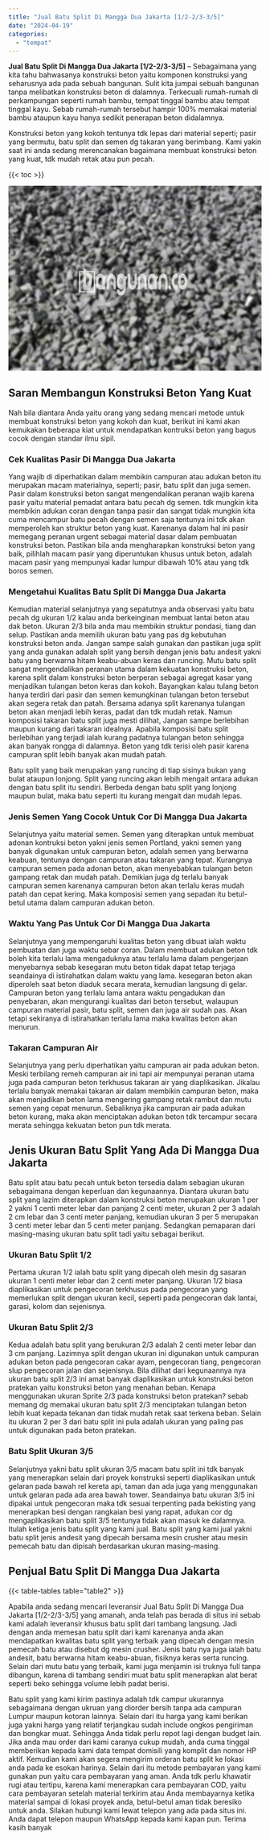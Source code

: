 ```yaml
---
title: "Jual Batu Split Di Mangga Dua Jakarta [1/2-2/3-3/5]"
date: "2024-04-19"
categories: 
  - "tempat"
---
```


**Jual Batu Split Di Mangga Dua Jakarta \[1/2-2/3-3/5\]** – Sebagaimana yang kita tahu bahwasanya konstruksi beton yaitu komponen konstruksi yang seharusnya ada pada sebuah bangunan. Sulit kita jumpai sebuah bangunan tanpa melibatkan konstruksi beton di dalamnya. Terkecuali rumah-rumah di perkampungan seperti rumah bambu, tempat tinggal bambu atau tempat tinggal kayu. Sebab rumah-rumah tersebut hampir 100% memakai material bambu ataupun kayu hanya sedikit penerapan beton didalamnya.

Konstruksi beton yang kokoh tentunya tdk lepas dari material seperti; pasir yang bermutu, batu split dan semen dg takaran yang berimbang. Kami yakin saat ini anda sedang merencanakan bagaimana membuat konstruksi beton yang kuat, tdk mudah retak atau pun pecah.

{{< toc >}}

![Jual Batu Split Di Mangga Dua Jakarta [1/2-2/3-3/5]](/images/jual-batu-split-43.png)

## Saran Membangun Konstruksi Beton Yang Kuat

Nah bila diantara Anda yaitu orang yang sedang mencari metode untuk membuat konstruksi beton yang kokoh dan kuat, berikut ini kami akan kemukakan beberapa kiat untuk mendapatkan kontruksi beton yang bagus cocok dengan standar ilmu sipil.

### Cek Kualitas Pasir Di Mangga Dua Jakarta

Yang wajib di diperhatikan dalam membikin campuran atau adukan beton itu merupakan macam materialnya, seperti; pasir, batu split dan juga semen. Pasir dalam konstruksi beton sangat mengendalikan peranan wajib karena pasir yaitu material pemadat antara batu pecah dg semen. tdk mungkin kita membikin adukan coran dengan tanpa pasir dan sangat tidak mungkin kita cuma mencampur batu pecah dengan semen saja tentunya ini tdk akan memperoleh kan struktur beton yang kuat. Karenanya dalam hal ini pasir memegang peranan urgent sebagai material dasar dalam pembuatan konstruksi beton. Pastikan bila anda mengharapkan konstruksi beton yang baik, pilihlah macam pasir yang diperuntukan khusus untuk beton, adalah macam pasir yang mempunyai kadar lumpur dibawah 10% atau yang tdk boros semen.

### Mengetahui Kualitas Batu Split Di Mangga Dua Jakarta

Kemudian material selanjutnya yang sepatutnya anda observasi yaitu batu pecah dg ukuran 1/2 kalau anda berkeinginan membuat lantai beton atau dak beton. Ukuran 2/3 bila anda mau membikin struktur pondasi, tiang dan selup. Pastikan anda memilih ukuran batu yang pas dg kebutuhan konstruksi beton anda. Jangan sampe salah gunakan dan pastikan juga split yang anda gunakan adalah split yang bersih dengan jenis batu andesit yakni batu yang berwarna hitam keabu-abuan keras dan runcing. Mutu batu split sangat mengendalikan peranan utama dalam kekuatan konstruksi beton, karena split dalam konstruksi beton berperan sebagai agregat kasar yang menjadikan tulangan beton keras dan kokoh. Bayangkan kalau tulang beton hanya terdiri dari pasir dan semen kemungkinan tulangan beton tersebut akan segera retak dan patah. Bersama adanya split karenanya tulangan beton akan menjadi lebih keras, padat dan tdk mudah retak. Namun komposisi takaran batu split juga mesti dilihat, Jangan sampe berlebihan maupun kurang dari takaran idealnya. Apabila komposisi batu split berlebihan yang terjadi ialah kurang padatnya tulangan beton sehingga akan banyak rongga di dalamnya. Beton yang tdk terisi oleh pasir karena campuran split lebih banyak akan mudah patah.

Batu split yang baik merupakan yang runcing di tiap sisinya bukan yang bulat ataupun lonjong. Split yang runcing akan lebih mengait antara adukan dengan batu split itu sendiri. Berbeda dengan batu split yang lonjong maupun bulat, maka batu seperti itu kurang mengait dan mudah lepas.

### Jenis Semen Yang Cocok Untuk Cor Di Mangga Dua Jakarta

Selanjutnya yaitu material semen. Semen yang diterapkan untuk membuat adonan kontruksi beton yakni jenis semen Portland, yakni semen yang banyak digunakan untuk campuran beton, adalah semen yang berwarna keabuan, tentunya dengan campuran atau takaran yang tepat. Kurangnya campuran semen pada adonan beton, akan menyebabkan tulangan beton gampang retak dan mudah patah. Demikian juga dg terlalu banyak campuran semen karenanya campuran beton akan terlalu keras mudah patah dan cepat kering. Maka komposisi semen yang sepadan itu betul-betul utama dalam campuran adukan beton.

### Waktu Yang Pas Untuk Cor Di Mangga Dua Jakarta

Selanjutnya yang mempengaruhi kualitas beton yang dibuat ialah waktu pembuatan dan juga waktu sebar coran. Dalam membuat adukan beton tdk boleh kita terlalu lama mengaduknya atau terlalu lama dalam pengerjaan menyebarnya sebab kesegaran mutu beton tidak dapat tetap terjaga seandainya di istirahatkan dalam waktu yang lama. kesegaran beton akan diperoleh saat beton diaduk secara merata, kemudian langsung di gelar. Campuran beton yang terlalu lama antara waktu pengadukan dan penyebaran, akan mengurangi kualitas dari beton tersebut, walaupun campuran material pasir, batu split, semen dan juga air sudah pas. Akan tetapi sekiranya di istirahatkan terlalu lama maka kwalitas beton akan menurun.

### Takaran Campuran Air

Selanjutnya yang perlu diperhatikan yaitu campuran air pada adukan beton. Meski terbilang remeh campuran air ini tapi air mempunyai peranan utama juga pada campuran beton terkhusus takaran air yang diaplikasikan. Jikalau terlalu banyak memakai takaran air dalam membikin campuran beton, maka akan menjadikan beton lama mengering gampang retak rambut dan mutu semen yang cepat menurun. Sebaliknya jika campuran air pada adukan beton kurang, maka akan menciptakan adukan beton tdk tercampur secara merata sehingga kekuatan beton pun tdk merata.

## Jenis Ukuran Batu Split Yang Ada Di Mangga Dua Jakarta

Batu split atau batu pecah untuk beton tersedia dalam sebagian ukuran sebagaimana dengan keperluan dan kegunaannya. Diantara ukuran batu split yang lazim diterapkan dalam konstruksi beton merupakan ukuran 1 per 2 yakni 1 centi meter lebar dan panjang 2 centi meter, ukuran 2 per 3 adalah 2 cm lebar dan 3 centi meter panjang, kemudian ukuran 3 per 5 merupakan 3 centi meter lebar dan 5 centi meter panjang. Sedangkan pemaparan dari masing-masing ukuran batu split tadi yaitu sebagai berikut.

### Ukuran Batu Split 1/2

Pertama ukuran 1/2 ialah batu split yang dipecah oleh mesin dg sasaran ukuran 1 centi meter lebar dan 2 centi meter panjang. Ukuran 1/2 biasa diaplikasikan untuk pengecoran terkhusus pada pengecoran yang memerlukan split dengan ukuran kecil, seperti pada pengecoran dak lantai, garasi, kolom dan sejenisnya.

### Ukuran Batu Split 2/3

Kedua adalah batu split yang berukuran 2/3 adalah 2 centi meter lebar dan 3 cm panjang. Lazimnya split dengan ukuran ini digunakan untuk campuran adukan beton pada pengecoran cakar ayam, pengecoran tiang, pengecoran slup pengecoran jalan dan sejenisnya. Bila dilihat dari kegunaannya nya ukuran batu split 2/3 ini amat banyak diaplikasikan untuk konstruksi beton pratekan yaitu konstruksi beton yang menahan beban. Kenapa menggunakan ukuran Sprite 2/3 pada konstruksi beton pratekan? sebab memang dg memakai ukuran batu split 2/3 menciptakan tulangan beton lebih kuat kepada tekanan dan tidak mudah retak saat terkena beban. Selain itu ukuran 2 per 3 dari batu split ini pula adalah ukuran yang paling pas untuk digunakan pada beton pratekan.

### Batu Split Ukuran 3/5

Selanjutnya yakni batu split ukuran 3/5 macam batu split ini tdk banyak yang menerapkan selain dari proyek konstruksi seperti diaplikasikan untuk gelaran pada bawah rel kereta api, taman dan ada juga yang menggunakan untuk gelaran pada ada area bawah tower. Seandainya batu ukuran 3/5 ini dipakai untuk pengecoran maka tdk sesuai terpenting pada bekisting yang menerapkan besi dengan rangkaian besi yang rapat, adukan cor dg mengaplikasikan batu split 3/5 tentunya tidak akan masuk ke dalamnya. Itulah ketiga jenis batu split yang kami jual. Batu split yang kami jual yakni batu split jenis andesit yang dipecah bersama mesin crusher atau mesin pemecah batu dan dipisah berdasarkan ukuran masing-masing.

## Penjual Batu Split Di Mangga Dua Jakarta

{{< table-tables table="table2" >}}

Apabila anda sedang mencari leveransir Jual Batu Split Di Mangga Dua Jakarta \[1/2-2/3-3/5\] yang amanah, anda telah pas berada di situs ini sebab kami adalah leveransir khusus batu split dari tambang langsung. Jadi dengan anda memesan batu split dari kami karenanya anda akan mendapatkan kwalitas batu split yang terbaik yang dipecah dengan mesin pemecah batu atau disebut dg mesin crusher. Jenis batu nya juga ialah batu andesit, batu berwarna hitam keabu-abuan, fisiknya keras serta runcing. Selain dari mutu batu yang terbaik, kami juga menjamin isi truknya full tanpa dibangun, karena di tambang sendiri muat batu split menerapkan alat berat seperti beko sehingga volume lebih padat berisi.

Batu split yang kami kirim pastinya adalah tdk campur ukurannya sebagaimana dengan ukruan yang diorder bersih tanpa ada campuran Lumpur maupun kotoran lainnya. Selain dari itu harga yang kami berikan juga yakni harga yang relatif terjangkau sudah include ongkos pengiriman dan bongkar muat. Sehingga Anda tidak perlu repot lagi dengan budget lain. Jika anda mau order dari kami caranya cukup mudah, anda cuma tinggal memberikan kepada kami data tempat domisili yang komplit dan nomor HP aktif. Kemudian kami akan segera mengirim orderan batu split ke lokasi anda pada ke esokan harinya. Selain dari itu metode pembayaran yang kami gunakan pun yaitu cara pembayaran yang aman. Anda tdk perlu khawatir rugi atau tertipu, karena kami menerapkan cara pembayaran COD, yaitu cara pembayaran setelah material terkirim atau Anda membayarnya ketika material sampai di lokasi proyek anda, betul-betul aman tidak beresiko untuk anda. Silakan hubungi kami lewat telepon yang ada pada situs ini. Anda dapat telepon maupun WhatsApp kepada kami kapan pun. Terima kasih banyak
